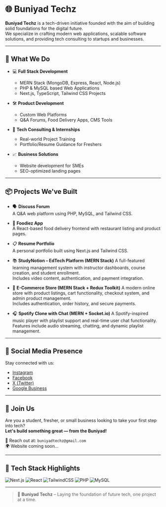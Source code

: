 # 🌐 Buniyad Techz

**Buniyad Techz** is a tech-driven initiative founded with the aim of building solid foundations for the digital future.  
We specialize in crafting modern web applications, scalable software solutions, and providing tech consulting to startups and businesses.

---

## 🚀 What We Do

- 💻 **Full Stack Development**
  - MERN Stack (MongoDB, Express, React, Node.js)
  - PHP & MySQL based Web Applications
  - Next.js, TypeScript, Tailwind CSS Projects

- 🛠️ **Product Development**
  - Custom Web Platforms
  - Q&A Forums, Food Delivery Apps, CMS Tools

- 🧠 **Tech Consulting & Internships**
  - Real-world Project Training
  - Portfolio/Resume Guidance for Freshers

- 📈 **Business Solutions**
  - Website development for SMEs
  - SEO-optimized landing pages

---

## 📦 Projects We've Built

- 🗣️ **Discuss Forum**  
  A Q&A web platform using PHP, MySQL, and Tailwind CSS.

- 🍔 **Foodiez App**  
  A React-based food delivery frontend with restaurant listing and product pages.

- 📋 **Resume Portfolio**  
  A personal portfolio built using Next.js and Tailwind CSS.

- 📚 **StudyNotion – EdTech Platform (MERN Stack)**
A full-featured learning management system with instructor dashboards, course creation, and student enrollment.  
Includes video content, authentication, and payment integration.

- 🛒 **E-Commerce Store (MERN Stack + Redux Toolkit)**
A modern online store with product listings, cart functionality, checkout system, and admin product management.  
Includes authentication, order history, and secure payments.

- 🎧 **Spotify Clone with Chat (MERN + Socket.io)**
A Spotify-inspired music player with playlist support and real-time user chat functionality.  
Features include audio streaming, chatting, and dynamic playlist management.

---

## 📲 Social Media Presence

Stay connected with us:

- [Instagram](https://instagram.com/buniyadtechz)
- [Facebook](https://www.facebook.com/profile.php?id=61577281851785)
- [X (Twitter)](https://x.com/buniyadtechz)
- [Google Business](https://www.google.com/search?q=buniyad+techz)

---

## 🤝 Join Us

Are you a student, fresher, or small business looking to take your first step into tech?  
**Let's build something great — from the Buniyad!**

📧 Reach out at: `buniyadtechz@gmail.com`  
🌍 Website coming soon...

---

## 📌 Tech Stack Highlights

![Next.js](https://img.shields.io/badge/Next.js-black?style=for-the-badge&logo=next.js)
![React](https://img.shields.io/badge/React-blue?style=for-the-badge&logo=react)
![TailwindCSS](https://img.shields.io/badge/TailwindCSS-38B2AC?style=for-the-badge&logo=tailwind-css)
![PHP](https://img.shields.io/badge/PHP-8892BF?style=for-the-badge&logo=php)
![MySQL](https://img.shields.io/badge/MySQL-orange?style=for-the-badge&logo=mysql)

---

> 🧱 **Buniyad Techz** – Laying the foundation of future tech, one project at a time.
